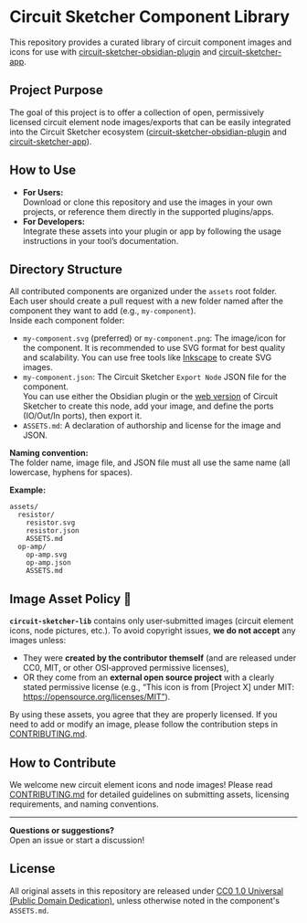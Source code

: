 # Circuit Sketcher Component Library

This repository provides a curated library of circuit component images and icons for use with [circuit-sketcher-obsidian-plugin](https://github.com/code-forge-temple/circuit-sketcher-obsidian-plugin) and [circuit-sketcher-app](https://github.com/code-forge-temple/circuit-sketcher-app).

## Project Purpose

The goal of this project is to offer a collection of open, permissively licensed circuit element node images/exports that can be easily integrated into the Circuit Sketcher ecosystem ([circuit-sketcher-obsidian-plugin](https://github.com/code-forge-temple/circuit-sketcher-obsidian-plugin) and [circuit-sketcher-app](https://github.com/code-forge-temple/circuit-sketcher-app)).

## How to Use

- **For Users:**  
  Download or clone this repository and use the images in your own projects, or reference them directly in the supported plugins/apps.
- **For Developers:**  
  Integrate these assets into your plugin or app by following the usage instructions in your tool’s documentation.

## Directory Structure

All contributed components are organized under the `assets` root folder.  
Each user should create a pull request with a new folder named after the component they want to add (e.g., `my-component`).  
Inside each component folder:

- `my-component.svg` (preferred) or `my-component.png`: The image/icon for the component.
  It is recommended to use SVG format for best quality and scalability. You can use free tools like [Inkscape](https://inkscape.org) to create SVG images.
- `my-component.json`: The Circuit Sketcher `Export Node` JSON file for the component.  
  You can use either the Obsidian plugin or the [web version](https://code-forge-temple.github.io/circuit-sketcher-app/) of Circuit Sketcher to create this node, add your image, and define the ports (IO/Out/In ports), then export it.
- `ASSETS.md`: A declaration of authorship and license for the image and JSON.

**Naming convention:**  
The folder name, image file, and JSON file must all use the same name (all lowercase, hyphens for spaces).

**Example:**
```
assets/
  resistor/
    resistor.svg
    resistor.json
    ASSETS.md
  op-amp/
    op-amp.svg
    op-amp.json
    ASSETS.md
```

## Image Asset Policy 🚨

**`circuit-sketcher-lib`** contains only user‐submitted images (circuit element icons, node pictures, etc.). To avoid copyright issues, **we do not accept** any images unless:

- They were **created by the contributor themself** (and are released under CC0, MIT, or other OSI‐approved permissive licenses),  
- OR they come from an **external open source project** with a clearly stated permissive license (e.g., “This icon is from [Project X] under MIT: https://opensource.org/licenses/MIT”).  

By using these assets, you agree that they are properly licensed. If you need to add or modify an image, please follow the contribution steps in [CONTRIBUTING.md](./CONTRIBUTING.md).

## How to Contribute

We welcome new circuit element icons and node images! Please read [CONTRIBUTING.md](./CONTRIBUTING.md) for detailed guidelines on submitting assets, licensing requirements, and naming conventions.

---

**Questions or suggestions?**  
Open an issue or start a discussion!

## License

All original assets in this repository are released under [CC0 1.0 Universal (Public Domain Dedication)](https://creativecommons.org/publicdomain/zero/1.0/), unless otherwise noted in the component's `ASSETS.md`.